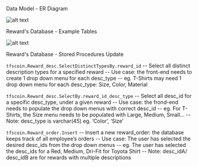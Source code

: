 Data Model - ER Diagram

![alt text](https://github.com/bquigley1/TFS/blob/database_update/database/DB_ERD_DataModel.png)


Reward's Database - Example Tables

![alt text](https://github.com/bquigley1/TFS/blob/database_update/database/Rewards%20Database%20Example%20Tables.PNG)


Reward's Database - Stored Procedures Update

`tfscoin.Reward_desc.SelectDistinctTypesBy.reward_id`
-- Select all distinct description types for a specified reward
-- Use case: the front-end needs to create 1 drop down menu for each desc_type
-- eg. T-Shirts may need 1 drop down menu for each desc_type: Size, Color, Material

`tfscoin.Reward_desc.SelectBy.reward_id_desc_type`
-- Select all desc_id for a specific desc_type, under a given reward
-- Use case: the frond-end needs to populate the drop down menus with correct desc_id
-- eg. For T-Shirts, the Size menu needs to be populated with Large, Medium, Small…
-- Note: desc_type is varchar(45) eg. ‘Color’, ‘Size’ 

`tfscoin.Reward_order.Insert`
-- Insert a new reward_order: the database keeps track of all employee’s orders
-- Use case: The user has selected the desired desc_ids from the drop down menus
-- eg. The user has selected the desc_ids for a Red, Medium, Dri-Fit for Toyota Shirt 
-- Note: desc_idA/ desc_idB are for rewards with multiple descriptions


